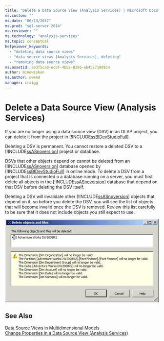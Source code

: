 ```yaml
---
title: "Delete a Data Source View (Analysis Services) | Microsoft Docs"
ms.custom: ""
ms.date: "06/13/2017"
ms.prod: "sql-server-2014"
ms.reviewer: ""
ms.technology: "analysis-services"
ms.topic: conceptual
helpviewer_keywords: 
  - "deleting data source views"
  - "data source views [Analysis Services], deleting"
  - "removing data source views"
ms.assetid: ae3f5ca0-ecbf-4b52-8386-eb457719d854
author: minewiskan
ms.author: owend
manager: craigg
---
```

# Delete a Data Source View (Analysis Services)
  If you are no longer using a data source view (DSV) in an OLAP project, you can delete it from the project in [!INCLUDE[ssBIDevStudioFull](../../../includes/ssbidevstudiofull-md.md)].  
  
 Deleting a DSV is permanent. You cannot restore a deleted DSV to a [!INCLUDE[ssASnoversion](../../includes/ssasnoversion-md.md)] project or database.  
  
 DSVs that other objects depend on cannot be deleted from an [!INCLUDE[ssASnoversion](../../includes/ssasnoversion-md.md)] database opened by [!INCLUDE[ssBIDevStudioFull](../../../includes/ssbidevstudiofull-md.md)] in online mode. To delete a DSV from a project that is connected o a database running on a server, you must first delete all objects in the [!INCLUDE[ssASnoversion](../../includes/ssasnoversion-md.md)] database that depend on that DSV before deleting the DSV itself.  
  
 Deleting a DSV will invalidate other [!INCLUDE[ssASnoversion](../../includes/ssasnoversion-md.md)] objects that depend on it, so before you delete the DSV, you will see the list of objects that will become invalid once the DSV is removed. Review this list carefully to be sure that it does not include objects you still expect to use.  
  
 ![Delete Objects dialog box](../media/ssas-olapdsv-deleteobjects.gif "Delete Objects dialog box")  
  
## See Also  
 [Data Source Views in Multidimensional Models](data-source-views-in-multidimensional-models.md)   
 [Change Properties in a Data Source View &#40;Analysis Services&#41;](change-properties-in-a-data-source-view-analysis-services.md)  
  
  
